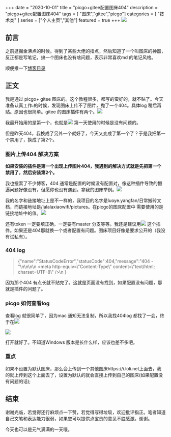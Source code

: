 +++
date = "2020-10-01"
title = "picgo+gitee配置图床404"
description = "picgo+gitee配置图床404"
tags = [ "图床","gitee","picgo"]
categories = [
    "技术类"
]
series = ["个人主页","其他"]
featured = true
+++
![](https://gitee.com/lalalaxiaowifi/pictures/raw/master/image/%E6%97%A5%E5%B8%B8%E6%90%AC%E7%A0%96%E5%A4%B4.png)

## 前言

之前逛掘金沸点的时候。得到了某些大佬的指点，然后知道了一个叫图床的神器，反正都是写笔记，搞一个图床也没有啥问题，表示非常喜欢md 的笔记风格。

顺便推一下[博客目录](https://gitee.com/lalalaxiaowifi/pictures) 

## 正文

我是通过 picgo+ gitee  图床的。这个教程很多，都写的蛮好的，就不贴了。今天准备认真工作<img src="https://i.loli.net/2020/09/22/RMG8JalA42dPnos.png" style="zoom:33%;" />的时候，发现图床上传不了图片，抛了一个404。具体log 稍后再贴。原因也很简单。gitee 的图床插件有两个。![](https://i.loli.net/2020/09/22/Fk4L7ejxmNXDIqz.png)

我最开始用的是第一个，也就是![](https://i.loli.net/2020/09/22/iCdSZHzjOxBGK3E.png) 第一天使用的时候是没有问题的。

但是昨天404，我换成了另外一个就好了，今天又变成了第一个了？于是我把第一个禁用了，换成了第2个。

### 图片上传404 解决方案

**如果安装的插件是第一个出现上传图片404，我遇到的解决方式就是先把第一个禁用了，然后安装第2个。**

我也搜索了不少博客，404 通常是配置的时候没有配置对，像这种插件导致的懵逼问题好像没有，但愿你也没有遇到。拿我的图床举例。![](https://i.loli.net/2020/09/22/tq3yYj4duwpS2Va.png)

我的名字和链接地址上是不一样的，我项目的名字是luoye.yangfan/日常搬砖文档，而链接地址是/lalalaxiaowifi/pictures。在picgo的图床配置中 需要使用的是链接地址中的值。![](https://i.loli.net/2020/09/22/IMpm7oKSa6sO9QV.png)

还有token 一定要填正确，一定要有master 分支等等。我还是建议用![](https://i.loli.net/2020/09/22/UkycnpJ8j6SNlWQ.png) 这个插件。如果还是404那就换一个或者配置有问题。图床项目好像是要求公开的（我没有试私有）。



### 404 log

> {"name":"StatusCodeError","statusCode":404,"message":"404 - \"<!DOCTYPE html>\\n<html>\\n\\n<head>\\n  <meta http-equiv=\\\"Content-Type\\\" content=\\\"text/html; charset=UTF-8\\\" />\\n  <title>你所访问的页面不存在 (404)</title>}

因为那个404 有点长就不贴完了。这就是页面没有找到，如果配置没有问题，那就是插件的问题了。

### picgo 如何查看log

查看log 就很简单了，因为mac 通知无法复制，所以我找404log 都找了一会，终于在![](https://i.loli.net/2020/09/22/KtIhjmRlpvg5kxb.png) 



![](https://i.loli.net/2020/09/22/ujpdUkwNXtzFSys.png)



打开就好了。不知道Windows 版本是长什么样，应该也差不多吧。

### 重点

如果不设置为默认图床，那么会上传到一个其他图床https://i.loli.net上面去，我的就上传到这个上面去了，设置为默认的就会直接上传到自己的图床(如果配置没有问题的话);



## 结束

谢谢光临，若觉得还行麻烦点一下赞，若觉得写得垃圾，欢迎批评指正。笔者知道自己文笔和表达能力很弱，如果您可以提供点宝贵的意见不胜感激。谢谢。

今天也可以是元气满满的一天哦。